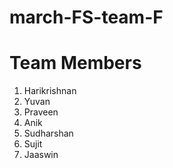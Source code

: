 # march-FS-team-F

# Team Members

1. Harikrishnan
2. Yuvan
3. Praveen
4. Anik
5. Sudharshan
6. Sujit
7. Jaaswin
